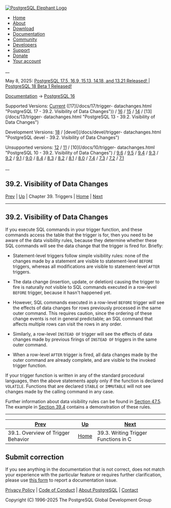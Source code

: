 [ ![PostgreSQL Elephant Logo](/media/img/about/press/elephant.png) ](/)

  * [Home](/ "Home")
  * [About](/about/ "About")
  * [Download](/download/ "Download")
  * [Documentation](/docs/ "Documentation")
  * [Community](/community/ "Community")
  * [Developers](/developer/ "Developers")
  * [Support](/support/ "Support")
  * [Donate](/about/donate/ "Donate")
  * [Your account](/account/ "Your account")

__

May 8, 2025: [ PostgreSQL 17.5, 16.9, 15.13, 14.18, and 13.21 Released! ](/about/news/postgresql-175-169-1513-1418-and-1321-released-3072/) | [ PostgreSQL 18 Beta 1 Released! ](/about/news/postgresql-18-beta-1-released-3070/)

[Documentation](/docs/ "Documentation") -> [PostgreSQL
16](/docs/16/index.html)

Supported Versions: [Current](/docs/current/trigger-datachanges.html
"PostgreSQL 17 - 39.2. Visibility of Data Changes") ([17](/docs/17/trigger-
datachanges.html "PostgreSQL 17 - 39.2. Visibility of Data Changes")) /
[16](/docs/16/trigger-datachanges.html "PostgreSQL 16 - 39.2. Visibility of
Data Changes") / [15](/docs/15/trigger-datachanges.html "PostgreSQL 15 -
39.2. Visibility of Data Changes") / [14](/docs/14/trigger-datachanges.html
"PostgreSQL 14 - 39.2. Visibility of Data Changes") / [13](/docs/13/trigger-
datachanges.html "PostgreSQL 13 - 39.2. Visibility of Data Changes")

Development Versions: [18](/docs/18/trigger-datachanges.html "PostgreSQL 18 -
39.2. Visibility of Data Changes") / [devel](/docs/devel/trigger-
datachanges.html "PostgreSQL devel - 39.2. Visibility of Data Changes")

Unsupported versions: [12](/docs/12/trigger-datachanges.html "PostgreSQL 12 -
39.2. Visibility of Data Changes") / [11](/docs/11/trigger-datachanges.html
"PostgreSQL 11 - 39.2. Visibility of Data Changes") / [10](/docs/10/trigger-
datachanges.html "PostgreSQL 10 - 39.2. Visibility of Data Changes") /
[9.6](/docs/9.6/trigger-datachanges.html "PostgreSQL 9.6 - 39.2. Visibility of
Data Changes") / [9.5](/docs/9.5/trigger-datachanges.html "PostgreSQL 9.5 -
39.2. Visibility of Data Changes") / [9.4](/docs/9.4/trigger-datachanges.html
"PostgreSQL 9.4 - 39.2. Visibility of Data Changes") /
[9.3](/docs/9.3/trigger-datachanges.html "PostgreSQL 9.3 - 39.2. Visibility of
Data Changes") / [9.2](/docs/9.2/trigger-datachanges.html "PostgreSQL 9.2 -
39.2. Visibility of Data Changes") / [9.1](/docs/9.1/trigger-datachanges.html
"PostgreSQL 9.1 - 39.2. Visibility of Data Changes") /
[9.0](/docs/9.0/trigger-datachanges.html "PostgreSQL 9.0 - 39.2. Visibility of
Data Changes") / [8.4](/docs/8.4/trigger-datachanges.html "PostgreSQL 8.4 -
39.2. Visibility of Data Changes") / [8.3](/docs/8.3/trigger-datachanges.html
"PostgreSQL 8.3 - 39.2. Visibility of Data Changes") /
[8.2](/docs/8.2/trigger-datachanges.html "PostgreSQL 8.2 - 39.2. Visibility of
Data Changes") / [8.1](/docs/8.1/trigger-datachanges.html "PostgreSQL 8.1 -
39.2. Visibility of Data Changes") / [8.0](/docs/8.0/trigger-datachanges.html
"PostgreSQL 8.0 - 39.2. Visibility of Data Changes") /
[7.4](/docs/7.4/trigger-datachanges.html "PostgreSQL 7.4 - 39.2. Visibility of
Data Changes") / [7.3](/docs/7.3/trigger-datachanges.html "PostgreSQL 7.3 -
39.2. Visibility of Data Changes") / [7.2](/docs/7.2/trigger-datachanges.html
"PostgreSQL 7.2 - 39.2. Visibility of Data Changes") /
[7.1](/docs/7.1/trigger-datachanges.html "PostgreSQL 7.1 - 39.2. Visibility of
Data Changes")

__

39.2. Visibility of Data Changes  
---  
[Prev](trigger-definition.html "39.1. Overview of Trigger Behavior")  | [Up](triggers.html "Chapter 39. Triggers") | Chapter 39. Triggers | [Home](index.html "PostgreSQL 16.9 Documentation") |  [Next](trigger-interface.html "39.3. Writing Trigger Functions in C")  
  
* * *

## 39.2. Visibility of Data Changes #

If you execute SQL commands in your trigger function, and these commands
access the table that the trigger is for, then you need to be aware of the
data visibility rules, because they determine whether these SQL commands will
see the data change that the trigger is fired for. Briefly:

  * Statement-level triggers follow simple visibility rules: none of the changes made by a statement are visible to statement-level `BEFORE` triggers, whereas all modifications are visible to statement-level `AFTER` triggers.

  * The data change (insertion, update, or deletion) causing the trigger to fire is naturally _not_ visible to SQL commands executed in a row-level `BEFORE` trigger, because it hasn't happened yet.

  * However, SQL commands executed in a row-level `BEFORE` trigger _will_ see the effects of data changes for rows previously processed in the same outer command. This requires caution, since the ordering of these change events is not in general predictable; an SQL command that affects multiple rows can visit the rows in any order.

  * Similarly, a row-level `INSTEAD OF` trigger will see the effects of data changes made by previous firings of `INSTEAD OF` triggers in the same outer command.

  * When a row-level `AFTER` trigger is fired, all data changes made by the outer command are already complete, and are visible to the invoked trigger function.

If your trigger function is written in any of the standard procedural
languages, then the above statements apply only if the function is declared
`VOLATILE`. Functions that are declared `STABLE` or `IMMUTABLE` will not see
changes made by the calling command in any case.

Further information about data visibility rules can be found in [Section
47.5](spi-visibility.html "47.5. Visibility of Data Changes"). The example in
[Section 39.4](trigger-example.html "39.4. A Complete Trigger Example")
contains a demonstration of these rules.

* * *

[Prev](trigger-definition.html "39.1. Overview of Trigger Behavior")  | [Up](triggers.html "Chapter 39. Triggers") |  [Next](trigger-interface.html "39.3. Writing Trigger Functions in C")  
---|---|---  
39.1. Overview of Trigger Behavior  | [Home](index.html "PostgreSQL 16.9 Documentation") |  39.3. Writing Trigger Functions in C  
  
## Submit correction

If you see anything in the documentation that is not correct, does not match
your experience with the particular feature or requires further clarification,
please use [this form](/account/comments/new/16/trigger-datachanges.html/) to
report a documentation issue.

[Privacy Policy](/about/privacypolicy) | [Code of Conduct](/about/policies/coc/) | [About PostgreSQL](/about/) | [Contact](/about/contact/)  

Copyright (C) 1996-2025 The PostgreSQL Global Development Group


